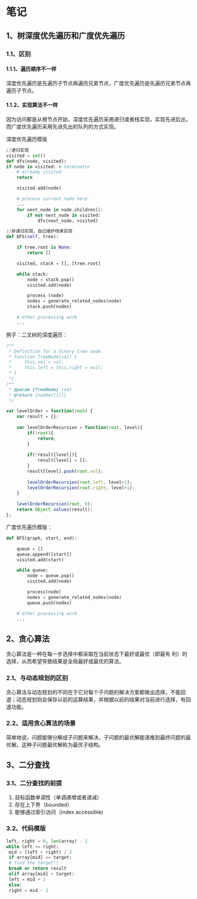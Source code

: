 # 笔记
## 1、树深度优先遍历和广度优先遍历
### 1.1、区别
#### 1.1.1、遍历顺序不一样
深度优先遍历是先遍历子节点再遍历兄弟节点，广度优先遍历是先遍历兄弟节点再遍历子节点。
#### 1.1.2、实现算法不一样
因为访问都是从根节点开始，深度优先遍历采用递归或者栈实现，实现先进后出，而广度优先遍历采用先进先出的队列的方式实现。

深度优先遍历模版
```python
//递归实现
visited = set() 
def dfs(node, visited):
if node in visited: # terminator
	# already visited 
	return 

	visited.add(node) 

	# process current node here. 
	...
	for next_node in node.children(): 
		if not next_node in visited: 
			dfs(next_node, visited)

//非递归实现，自己维护栈来实现
def DFS(self, tree): 

	if tree.root is None: 
		return [] 

	visited, stack = [], [tree.root]

	while stack: 
		node = stack.pop() 
		visited.add(node)

		process (node) 
		nodes = generate_related_nodes(node) 
		stack.push(nodes) 

	# other processing work 
	...
```
例子：二叉树的深度遍历：
```javascript
/**
 * Definition for a binary tree node.
 * function TreeNode(val) {
 *     this.val = val;
 *     this.left = this.right = null;
 * }
 */
/**
 * @param {TreeNode} root
 * @return {number[][]}
 */

var levelOrder = function(root) {
    var result = {};
    
    var levelOrderRecursion = function(root, level){
        if(!root){
            return;
        }
    
        if(!result[level]){
            result[level] = [];
        }
        result[level].push(root.val);
        
        levelOrderRecursion(root.left, level+1);
        levelOrderRecursion(root.right, level+1);
    }
    
    levelOrderRecursion(root, 0);
    return Object.values(result);
};
```

广度优先遍历模版：
```python
def BFS(graph, start, end):

	queue = [] 
	queue.append([start]) 
	visited.add(start)

	while queue: 
		node = queue.pop() 
		visited.add(node)

		process(node) 
		nodes = generate_related_nodes(node) 
		queue.push(nodes)

	# other processing work 
	...
```
## 2、贪心算法
贪心算法是一种在每一步选择中都采取在当前状态下最好或最优（即最有
利）的选择，从而希望导致结果是全局最好或最优的算法。

### 2.1、与动态规划的区别
贪心算法与动态规划的不同在于它对每个子问题的解决方案都做出选择，不能回退；动态规划则会保存以前的运算结果，并根据以前的结果对当前进行选择，有回退功能。

### 2.2、适用贪心算法的场景
简单地说，问题能够分解成子问题来解决，子问题的最优解能递推到最终问题的最优解。这种子问题最优解称为最优子结构。
  
## 3、二分查找
### 3.1、二分查找的前提
1. 目标函数单调性（单调递增或者递减）
2. 存在上下界（bounded）
3. 能够通过索引访问（index accessible)

### 3.2、代码模版
```python
left, right = 0, len(array) - 1 
while left <= right: 
 mid = (left + right) / 2 
 if array[mid] == target: 
 # find the target!! 
 break or return result 
 elif array[mid] < target: 
 left = mid + 1 
 else: 
 right = mid - 1
```

